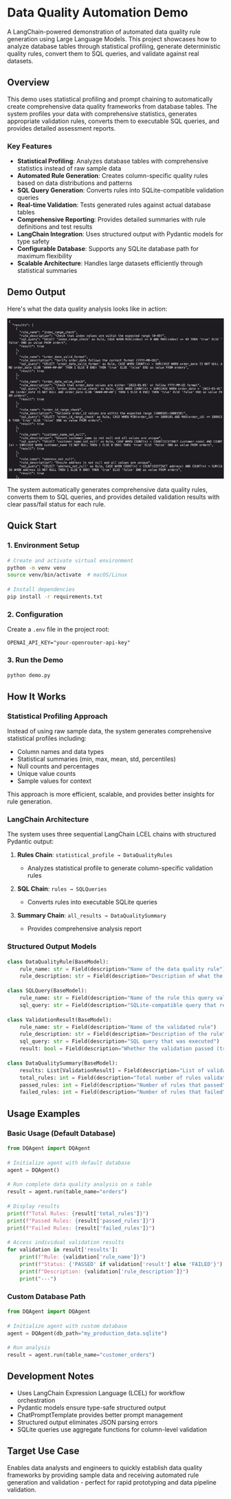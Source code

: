 # Data Quality Automation Demo

A LangChain-powered demonstration of automated data quality rule generation using Large Language Models. This project showcases how to analyze database tables through statistical profiling, generate deterministic quality rules, convert them to SQL queries, and validate against real datasets.

## Overview

This demo uses statistical profiling and prompt chaining to automatically create comprehensive data quality frameworks from database tables. The system profiles your data with comprehensive statistics, generates appropriate validation rules, converts them to executable SQL queries, and provides detailed assessment reports.

### Key Features

- **Statistical Profiling**: Analyzes database tables with comprehensive statistics instead of raw sample data
- **Automated Rule Generation**: Creates column-specific quality rules based on data distributions and patterns
- **SQL Query Generation**: Converts rules into SQLite-compatible validation queries  
- **Real-time Validation**: Tests generated rules against actual database tables
- **Comprehensive Reporting**: Provides detailed summaries with rule definitions and test results
- **LangChain Integration**: Uses structured output with Pydantic models for type safety
- **Configurable Database**: Supports any SQLite database path for maximum flexibility
- **Scalable Architecture**: Handles large datasets efficiently through statistical summaries

## Demo Output

Here's what the data quality analysis looks like in action:

![Data Quality Analysis Output](art/output.png)

The system automatically generates comprehensive data quality rules, converts them to SQL queries, and provides detailed validation results with clear pass/fail status for each rule.

## Quick Start

### 1. Environment Setup

```bash
# Create and activate virtual environment
python -m venv venv
source venv/bin/activate  # macOS/Linux

# Install dependencies
pip install -r requirements.txt
```

### 2. Configuration

Create a `.env` file in the project root:

```env
OPENAI_API_KEY="your-openrouter-api-key"
```

### 3. Run the Demo

```bash
python demo.py
```


## How It Works

### Statistical Profiling Approach

Instead of using raw sample data, the system generates comprehensive statistical profiles including:
- Column names and data types
- Statistical summaries (min, max, mean, std, percentiles)
- Null counts and percentages
- Unique value counts
- Sample values for context

This approach is more efficient, scalable, and provides better insights for rule generation.

### LangChain Architecture

The system uses three sequential LangChain LCEL chains with structured Pydantic output:

1. **Rules Chain**: `statistical_profile → DataQualityRules`
   - Analyzes statistical profile to generate column-specific validation rules

2. **SQL Chain**: `rules → SQLQueries` 
   - Converts rules into executable SQLite queries

3. **Summary Chain**: `all_results → DataQualitySummary`
   - Provides comprehensive analysis report

### Structured Output Models

```python
class DataQualityRule(BaseModel):
    rule_name: str = Field(description="Name of the data quality rule")
    rule_description: str = Field(description="Description of what the rule validates")

class SQLQuery(BaseModel):
    rule_name: str = Field(description="Name of the rule this query validates")
    sql_query: str = Field(description="SQLite-compatible query that returns true/false")

class ValidationResult(BaseModel):
    rule_name: str = Field(description="Name of the validated rule")
    rule_description: str = Field(description="Description of the rule")
    sql_query: str = Field(description="SQL query that was executed")
    result: bool = Field(description="Whether the validation passed (true) or failed (false)")

class DataQualitySummary(BaseModel):
    results: List[ValidationResult] = Field(description="List of validation results")
    total_rules: int = Field(description="Total number of rules validated")
    passed_rules: int = Field(description="Number of rules that passed")
    failed_rules: int = Field(description="Number of rules that failed")
```

## Usage Examples

### Basic Usage (Default Database)

```python
from DQAgent import DQAgent

# Initialize agent with default database
agent = DQAgent()

# Run complete data quality analysis on a table
result = agent.run(table_name="orders")

# Display results
print(f"Total Rules: {result['total_rules']}")
print(f"Passed Rules: {result['passed_rules']}")
print(f"Failed Rules: {result['failed_rules']}")

# Access individual validation results
for validation in result['results']:
    print(f"Rule: {validation['rule_name']}")
    print(f"Status: {'PASSED' if validation['result'] else 'FAILED'}")
    print(f"Description: {validation['rule_description']}")
    print("---")
```

### Custom Database Path

```python
from DQAgent import DQAgent

# Initialize agent with custom database
agent = DQAgent(db_path="my_production_data.sqlite")

# Run analysis
result = agent.run(table_name="customer_orders")
```

## Development Notes

- Uses LangChain Expression Language (LCEL) for workflow orchestration
- Pydantic models ensure type-safe structured output
- ChatPromptTemplate provides better prompt management
- Structured output eliminates JSON parsing errors
- SQLite queries use aggregate functions for column-level validation

## Target Use Case

Enables data analysts and engineers to quickly establish data quality frameworks by providing sample data and receiving automated rule generation and validation - perfect for rapid prototyping and data pipeline validation.
